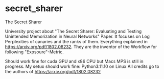 # secret_sharer
The Secret Sharer

University project about "The Secret Sharer: Evaluating and Testing
Unintended Memorization in Neural Networks" Paper. It focuses on Log Perplexities of canaries and the ranks of them. Everything explained in https://arxiv.org/pdf/1802.08232. They are the inventor of the Workflow for following "Expsoure"-Metric.

Should work fine for cuda GPU and x86 CPU but Macs MPS is still in progress.
My setuo should work fine: Python3.11.10 on Linux
All credits go to the authors of https://arxiv.org/pdf/1802.08232
